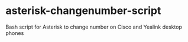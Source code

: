 # asterisk-changenumber-script
Bash script for Asterisk to change number on Cisco and Yealink desktop phones
